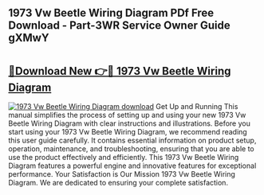 ## 1973 Vw Beetle Wiring Diagram PDf Free Download - Part-3WR Service Owner Guide gXMwY

# <h2><a href="http://dfr4vy.blite.top/?on=1973+Vw+Beetle+Wiring+Diagram">🔗Download New 👉🔴 1973 Vw Beetle Wiring Diagram</a></h2>

[![1973 Vw Beetle Wiring Diagram download](https://i.imgur.com/lujVjoI.png)](http://dfr4vy.blite.top/?on=1973+Vw+Beetle+Wiring+Diagram)
Get Up and Running This manual simplifies the process of setting up and using your new 1973 Vw Beetle Wiring Diagram with clear instructions and illustrations. Before you start using your 1973 Vw Beetle Wiring Diagram, we recommend reading this user guide carefully. It contains essential information on product setup, operation, maintenance, and troubleshooting, ensuring that you are able to use the product effectively and efficiently. This 1973 Vw Beetle Wiring Diagram features a powerful engine and innovative features for exceptional performance. Your Satisfaction is Our Mission 1973 Vw Beetle Wiring Diagram. We are dedicated to ensuring your complete satisfaction.
